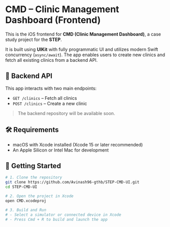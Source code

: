 # CMD – Clinic Management Dashboard (Frontend)

This is the iOS frontend for **CMD (Clinic Management Dashboard)**, a case study project for the **STEP**.

It is built using **UIKit** with fully programmatic UI and utilizes modern Swift concurrency (`async/await`). The app enables users to create new clinics and fetch all existing clinics from a backend API.

## 🧪 Backend API

This app interacts with two main endpoints:

- `GET /clinics` – Fetch all clinics
- `POST /clinics` – Create a new clinic

> The backend repository will be available soon.

## 🛠 Requirements

- macOS with Xcode installed (Xcode 15 or later recommended)
- An Apple Silicon or Intel Mac for development

## 🚀 Getting Started

```bash
# 1. Clone the repository
git clone https://github.com/Avinash96-gthb/STEP-CMD-UI.git
cd STEP-CMD-UI

# 2. Open the project in Xcode
open CMD.xcodeproj

# 3. Build and Run
# - Select a simulator or connected device in Xcode
# - Press Cmd + R to build and launch the app

